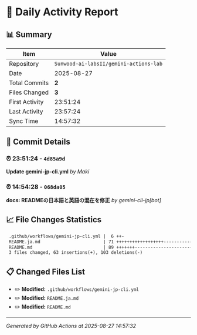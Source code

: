 # 📅 Daily Activity Report

## 📊 Summary
| Item | Value |
|------|-------|
| Repository | `Sunwood-ai-labsII/gemini-actions-lab` |
| Date | 2025-08-27 |
| Total Commits | **2** |
| Files Changed | **3** |
| First Activity | 23:51:24 |
| Last Activity | 23:57:24 |
| Sync Time | 14:57:32 |

## 📝 Commit Details

### ⏰ 23:51:24 - `4d85a9d`
**Update gemini-jp-cli.yml**
*by Maki*

### ⏰ 14:54:28 - `068da05`
**docs: READMEの日本語と英語の混在を修正**
*by gemini-cli-jp[bot]*

## 📈 File Changes Statistics

```diff
 .github/workflows/gemini-jp-cli.yml |  6 ++-
 README.ja.md                        | 71 ++++++++++++++++++-----------
 README.md                           | 89 +++++++------------------------------
 3 files changed, 63 insertions(+), 103 deletions(-)
```

## 📋 Changed Files List

- ✏️ **Modified:** `.github/workflows/gemini-jp-cli.yml`
- ✏️ **Modified:** `README.ja.md`
- ✏️ **Modified:** `README.md`

---
*Generated by GitHub Actions at 2025-08-27 14:57:32*
